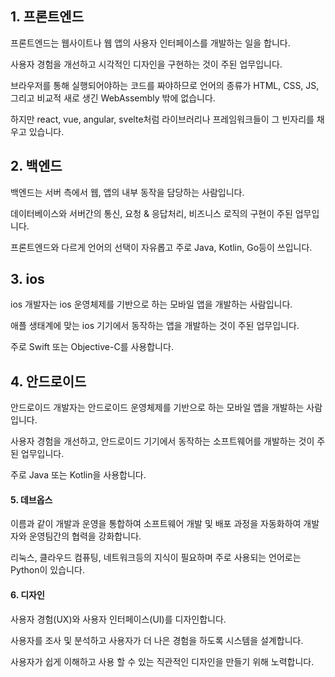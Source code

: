 ## 1. 프론트엔드
프론트엔드는 웹사이트나 웹 앱의 사용자 인터페이스를 개발하는 일을 합니다.

사용자 경험을 개선하고 시각적인 디자인을 구현하는 것이 주된 업무입니다.

브라우저를 통해 실행되어야하는 코드를 짜야하므로 언어의 종류가 HTML, CSS, JS, 그리고 비교적 새로 생긴 WebAssembly 밖에 없습니다.

하지만 react, vue, angular, svelte처럼 라이브러리나 프레임워크들이 그 빈자리를 채우고 있습니다.
## 2. 백엔드
백엔드는 서버 측에서 웹, 앱의 내부 동작을 담당하는 사람입니다.

데이터베이스와 서버간의 통신, 요청 & 응답처리, 비즈니스 로직의 구현이 주된 업무입니다.

프론트엔드와 다르게 언어의 선택이 자유롭고 주로 Java, Kotlin, Go등이 쓰입니다.
## 3. ios
ios 개발자는 ios 운영체제를 기반으로 하는 모바일 앱을 개발하는 사람입니다.

애플 생태계에 맞는 ios 기기에서 동작하는 앱을 개발하는 것이 주된 업무입니다.

주로 Swift 또는 Objective-C를 사용합니다.
## 4. 안드로이드
안드로이드 개발자는 안드로이드 운영체제를 기반으로 하는 모바일 앱을 개발하는 사람입니다.

사용자 경험을 개선하고, 안드로이드 기기에서 동작하는 소프트웨어를 개발하는 것이 주된 업무입니다.

주로 Java 또는 Kotlin을 사용합니다.
#### 5. 데브옵스
이름과 같이 개발과 운영을 통합하여 소프트웨어 개발 및 배포 과정을 자동화하여
개발자와 운영팀간의 협력을 강화합니다.

리눅스, 클라우드 컴퓨팅, 네트워크등의 지식이 필요하며 주로 사용되는 언어로는 Python이 있습니다.
#### 6. 디자인
사용자 경험(UX)와 사용자 인터페이스(UI)를 디자인합니다.

사용자를 조사 및 분석하고 사용자가 더 나은 경험을 하도록 시스템을 설계합니다.

사용자가 쉽게 이해하고 사용 할 수 있는 직관적인 디자인을 만들기 위해 노력합니다.
